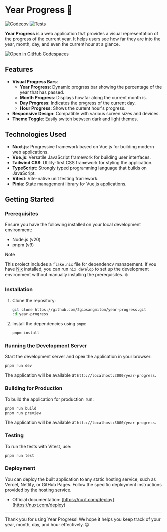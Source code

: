# Year Progress 🎉

[![Codecov](https://codecov.io/gh/2giosangmitom/year-progress/graph/badge.svg?token=ZEV3SVGNJF)](https://codecov.io/gh/2giosangmitom/year-progress)
[![Tests](https://github.com/2giosangmitom/year-progress/actions/workflows/test.yml/badge.svg)](https://github.com/2giosangmitom/year-progress/actions/workflows/test.yml)

**Year Progress** is a web application that provides a visual representation of the progress of the current year. It helps users see how far they are into the year, month, day, and even the current hour at a glance.

[![Open in GitHub Codespaces](https://github.com/codespaces/badge.svg)](https://codespaces.new/2giosangmitom/year-progress?quickstart=1)

## Features

- **Visual Progress Bars**:
  - **Year Progress**: Dynamic progress bar showing the percentage of the year that has passed.
  - **Month Progress**: Displays how far along the current month is.
  - **Day Progress**: Indicates the progress of the current day.
  - **Hour Progress**: Shows the current hour's progress.
- **Responsive Design**: Compatible with various screen sizes and devices.
- **Theme Toggle**: Easily switch between dark and light themes.

## Technologies Used

- **Nuxt.js**: Progressive framework based on Vue.js for building modern web applications.
- **Vue.js**: Versatile JavaScript framework for building user interfaces.
- **Tailwind CSS**: Utility-first CSS framework for styling the application.
- **TypeScript**: Strongly typed programming language that builds on JavaScript.
- **Vitest**: Vite-native unit testing framework.
- **Pinia**: State management library for Vue.js applications.

## Getting Started

### Prerequisites

Ensure you have the following installed on your local development environment:

- Node.js (v20)
- pnpm (v9)

> [!NOTE]
> This project includes a `flake.nix` file for dependency management. If you have [Nix](https://nixos.org/download) installed, you can run `nix develop` to set up the development environment without manually installing the prerequisites. ❄️

### Installation

1. Clone the repository:

   ```bash
   git clone https://github.com/2giosangmitom/year-progress.git
   cd year-progress
   ```

2. Install the dependencies using `pnpm`:

   ```bash
   pnpm install
   ```

### Running the Development Server

Start the development server and open the application in your browser:

```bash
pnpm run dev
```

The application will be available at `http://localhost:3000/year-progress`.

### Building for Production

To build the application for production, run:

```bash
pnpm run build
pnpm run preview
```

The application will be available at `http://localhost:3000/year-progress`.

### Testing

To run the tests with Vitest, use:

```bash
pnpm run test
```

### Deployment

You can deploy the built application to any static hosting service, such as Vercel, Netlify, or GitHub Pages. Follow the specific deployment instructions provided by the hosting service.

- Official documentation: [https://nuxt.com/deploy](https://nuxt.com/deploy)

---

Thank you for using Year Progress! We hope it helps you keep track of your year, month, day, and hour effectively. 😊
